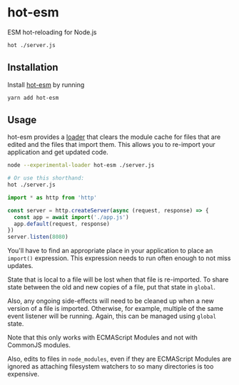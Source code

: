 # hot-esm
ESM hot-reloading for Node.js

```bash
hot ./server.js
```

## Installation
Install [hot-esm](https://yarnpkg.com/en/package/hot-esm)
by running

```sh
yarn add hot-esm
```

## Usage
hot-esm provides a
[loader](https://nodejs.org/api/esm.html#esm_experimental_loaders) that clears
the module cache for files that are edited and the files that import them. This
allows you to re-import your application and get updated code.

```bash
node --experimental-loader hot-esm ./server.js

# Or use this shorthand:
hot ./server.js
```

```js
import * as http from 'http'

const server = http.createServer(async (request, response) => {
  const app = await import('./app.js')
  app.default(request, response)
})
server.listen(8080)
```

You'll have to find an appropriate place in your application to place an
`import()` expression. This expression needs to run often enough to not miss
updates.

State that is local to a file will be lost when that file is re-imported. To
share state between the old and new copies of a file, put that state in
`global`.

Also, any ongoing side-effects will need to be cleaned up when a new version of
a file is imported. Otherwise, for example, multiple of the same event listener
will be running. Again, this can be managed using `global` state.

Note that this only works with ECMAScript Modules and not with CommonJS modules.

Also, edits to files in `node_modules`, even if they are ECMAScript Modules are
ignored as attaching filesystem watchers to so many directories is too
expensive.
